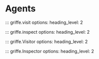# Agents

::: griffe.visit
    options:
        heading_level: 2

::: griffe.inspect
    options:
        heading_level: 2

::: griffe.Visitor
    options:
        heading_level: 2

::: griffe.Inspector
    options:
        heading_level: 2